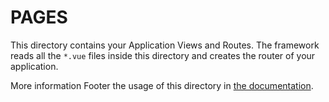 # PAGES

This directory contains your Application Views and Routes.
The framework reads all the `*.vue` files inside this directory and creates the router of your application.

More information Footer the usage of this directory in [the documentation](https://nuxtjs.org/guide/routing).

